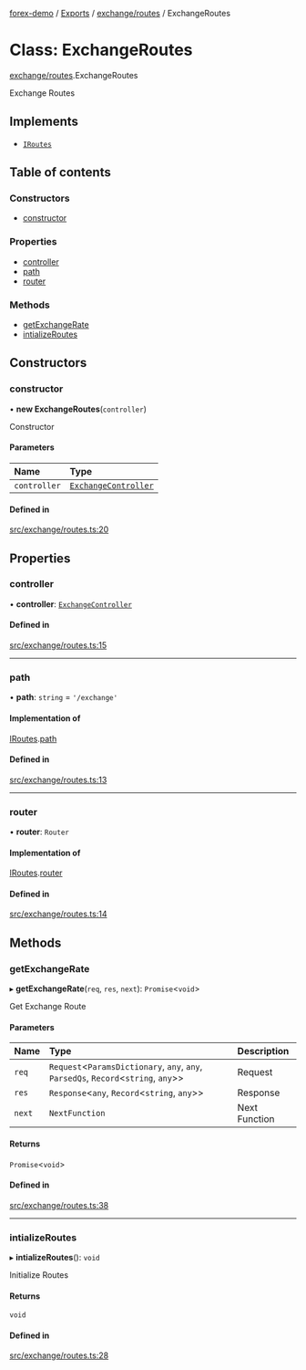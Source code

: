 [forex-demo](../README.md) / [Exports](../modules.md) / [exchange/routes](../modules/exchange_routes.md) / ExchangeRoutes

# Class: ExchangeRoutes

[exchange/routes](../modules/exchange_routes.md).ExchangeRoutes

Exchange Routes

## Implements

- [`IRoutes`](../interfaces/lib_helpers_express.IRoutes.md)

## Table of contents

### Constructors

- [constructor](exchange_routes.ExchangeRoutes.md#constructor)

### Properties

- [controller](exchange_routes.ExchangeRoutes.md#controller)
- [path](exchange_routes.ExchangeRoutes.md#path)
- [router](exchange_routes.ExchangeRoutes.md#router)

### Methods

- [getExchangeRate](exchange_routes.ExchangeRoutes.md#getexchangerate)
- [intializeRoutes](exchange_routes.ExchangeRoutes.md#intializeroutes)

## Constructors

### constructor

• **new ExchangeRoutes**(`controller`)

Constructor

#### Parameters

| Name         | Type                                                              |
| :----------- | :---------------------------------------------------------------- |
| `controller` | [`ExchangeController`](exchange_controller.ExchangeController.md) |

#### Defined in

[src/exchange/routes.ts:20](https://github.com/suphero/forex-demo/blob/2d16766/src/exchange/routes.ts#L20)

## Properties

### controller

• **controller**: [`ExchangeController`](exchange_controller.ExchangeController.md)

#### Defined in

[src/exchange/routes.ts:15](https://github.com/suphero/forex-demo/blob/2d16766/src/exchange/routes.ts#L15)

---

### path

• **path**: `string` = `'/exchange'`

#### Implementation of

[IRoutes](../interfaces/lib_helpers_express.IRoutes.md).[path](../interfaces/lib_helpers_express.IRoutes.md#path)

#### Defined in

[src/exchange/routes.ts:13](https://github.com/suphero/forex-demo/blob/2d16766/src/exchange/routes.ts#L13)

---

### router

• **router**: `Router`

#### Implementation of

[IRoutes](../interfaces/lib_helpers_express.IRoutes.md).[router](../interfaces/lib_helpers_express.IRoutes.md#router)

#### Defined in

[src/exchange/routes.ts:14](https://github.com/suphero/forex-demo/blob/2d16766/src/exchange/routes.ts#L14)

## Methods

### getExchangeRate

▸ **getExchangeRate**(`req`, `res`, `next`): `Promise`<`void`\>

Get Exchange Route

#### Parameters

| Name   | Type                                                                                 | Description   |
| :----- | :----------------------------------------------------------------------------------- | :------------ |
| `req`  | `Request`<`ParamsDictionary`, `any`, `any`, `ParsedQs`, `Record`<`string`, `any`\>\> | Request       |
| `res`  | `Response`<`any`, `Record`<`string`, `any`\>\>                                       | Response      |
| `next` | `NextFunction`                                                                       | Next Function |

#### Returns

`Promise`<`void`\>

#### Defined in

[src/exchange/routes.ts:38](https://github.com/suphero/forex-demo/blob/2d16766/src/exchange/routes.ts#L38)

---

### intializeRoutes

▸ **intializeRoutes**(): `void`

Initialize Routes

#### Returns

`void`

#### Defined in

[src/exchange/routes.ts:28](https://github.com/suphero/forex-demo/blob/2d16766/src/exchange/routes.ts#L28)
